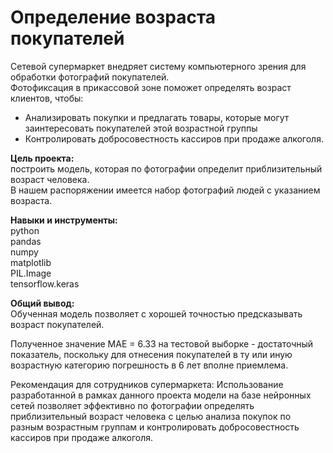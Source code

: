 # Определение возраста покупателей 

Сетевой супермаркет внедряет систему компьютерного зрения для обработки фотографий покупателей.   
Фотофиксация в прикассовой зоне поможет определять возраст клиентов, чтобы:
- Анализировать покупки и предлагать товары, которые могут заинтересовать покупателей этой возрастной группы
- Контролировать добросовестность кассиров при продаже алкоголя.

**Цель проекта:**  
построить модель, которая по фотографии определит приблизительный возраст человека.  
В нашем распоряжении имеется набор фотографий людей с указанием возраста.

**Навыки и инструменты:**  
python  
pandas  
numpy  
matplotlib  
PIL.Image  
tensorflow.keras

**Общий вывод:**  
Обученная модель позволяет с хорошей точностью предсказывать возраст покупателей.

Полученное значение МАЕ = 6.33 на тестовой выборке - достаточный показатель, поскольку для отнесения покупателей в ту или иную возрастную категорию погрешность в 6 лет вполне приемлема.

Рекомендация для сотрудников супермаркета:
Использование разработанной в рамках данного проекта модели на базе нейронных сетей позволяет эффективно по фотографии определять приблизительный возраст человека с целью анализа покупок по разным возрастным группам и контролировать добросовестность кассиров при продаже алкоголя.
